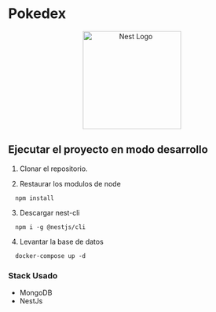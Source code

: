 # Pokedex

<p align="center">
  <a href="http://nestjs.com/" target="blank"><img src="https://nestjs.com/img/logo-small.svg" width="200" alt="Nest Logo" /></a>
</p>

## Ejecutar el proyecto en modo desarrollo

1.  Clonar el repositorio.

2.  Restaurar los modulos de node
```
  npm install
```
3.  Descargar nest-cli
```
  npm i -g @nestjs/cli
```

4. Levantar la base de datos
```
  docker-compose up -d
```

### Stack Usado

* MongoDB
* NestJs

